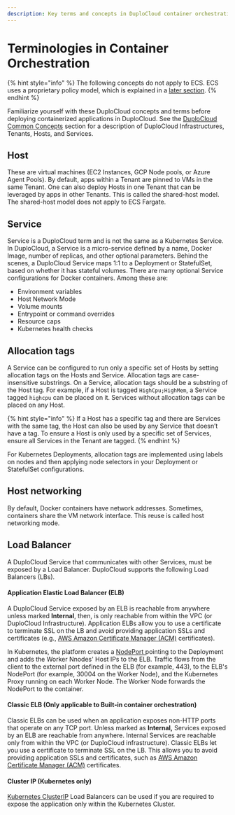 ```yaml
---
description: Key terms and concepts in DuploCloud container orchestration
---
```


# Terminologies in Container Orchestration

{% hint style="info" %}
The following concepts do not apply to ECS. ECS uses a proprietary policy model, which is explained in a [later section](../overview/use-cases/creating-an-infrastructure-and-plan-for-aws/ecs-setup/).
{% endhint %}

Familiarize yourself with these DuploCloud concepts and terms before deploying containerized applications in DuploCloud. See the [DuploCloud Common Concepts](../welcome-to-duplocloud/application-focussed-interface/duplocloud-common-components/) section for a description of DuploCloud Infrastructures, Tenants, Hosts, and Services.

## Host

These are virtual machines (EC2 Instances, GCP Node pools, or Azure Agent Pools). By default, apps within a Tenant are pinned to VMs in the same Tenant. One can also deploy Hosts in one Tenant that can be leveraged by apps in other Tenants. This is called the shared-host model. The shared-host model does not apply to ECS Fargate.

## Service

Service is a DuploCloud term and is not the same as a Kubernetes Service. In DuploCloud, a Service is a micro-service defined by a name, Docker Image, number of replicas, and other optional parameters. Behind the scenes, a DuploCloud Service maps 1:1 to a Deployment or StatefulSet, based on whether it has stateful volumes. There are many optional Service configurations for Docker containers. Among these are:

* Environment variables
* Host Network Mode
* Volume mounts
* Entrypoint or command overrides
* Resource caps
* Kubernetes health checks

## Allocation tags

A Service can be configured to run only a specific set of Hosts by setting allocation tags on the Hosts and Service. Allocation tags are case-insensitive substrings. On a Service, allocation tags should be a substring of the Host tag. For example, if a Host is tagged `HighCpu;HighMem`, a Service tagged `highcpu` can be placed on it. Services without allocation tags can be placed on any Host.

{% hint style="info" %}
If a Host has a specific tag and there are Services with the same tag, the Host can also be used by any Service that doesn’t have a tag. To ensure a Host is only used by a specific set of Services, ensure all Services in the Tenant are tagged.&#x20;
{% endhint %}

For Kubernetes Deployments, allocation tags are implemented using labels on nodes and then applying node selectors in your Deployment or StatefulSet configurations.

## Host networking

By default, Docker containers have network addresses. Sometimes, containers share the VM network interface. This reuse is called host networking mode.

## Load Balancer

A DuploCloud Service that communicates with other Services, must be exposed by a Load Balancer. DuploCloud supports the following Load Balancers (LBs).

#### **Application Elastic Load Balancer (ELB)**

A DuploCloud Service exposed by an ELB is reachable from anywhere unless marked **Internal**, then, is only reachable from within the VPC (or DuploCloud Infrastructure). Application ELBs allow you to use a certificate to terminate SSL on the LB and avoid providing application SSLs and certificates (e.g., [AWS Amazon Certificate Manager (ACM)](https://aws.amazon.com/certificate-manager/) certificates).

In Kubernetes, the platform creates a [NodePort ](https://kubernetes.io/docs/concepts/services-networking/service/#publishing-services-service-types)pointing to the Deployment and adds the Worker Nnodes' Host IPs to the ELB. Traffic flows from the client to the external port defined in the ELB (for example, 443), to the ELB's NodePort (for example, 30004 on the Worker Node), and the Kubernetes Proxy running on each Worker Node. The Worker Node forwards the NodePort to the container.&#x20;

#### **Classic ELB (Only applicable to Built-in container orchestration)**

Classic ELBs can be used when an application exposes non-HTTP ports that operate on any TCP port. Unless marked as **Internal,** Services exposed by an ELB are reachable from anywhere. Internal Services are reachable only from within the VPC (or DuploCloud infrastructure). Classic ELBs let you use a certificate to terminate SSL on the LB. This allows you to avoid providing application SSLs and certificates, such as [AWS Amazon Certificate Manager (ACM)](https://aws.amazon.com/certificate-manager/) certificates.

#### **Cluster IP (Kubernetes only)**

[Kubernetes ClusterIP](https://kubernetes.io/docs/concepts/services-networking/service/#type-clusterip) Load Balancers can be used if you are required to expose the application only within the Kubernetes Cluster.
